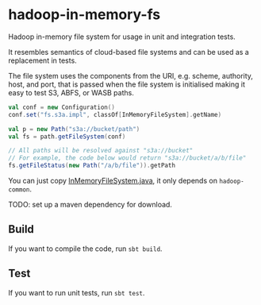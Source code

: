 # hadoop-in-memory-fs

Hadoop in-memory file system for usage in unit and integration tests.

It resembles semantics of cloud-based file systems and can be used as a replacement in tests.

The
file system uses the components from the URI, e.g. scheme, authority, host, and port,
that is passed when the file system is initialised making it easy to test S3, ABFS, or WASB paths.

```scala
val conf = new Configuration()
conf.set("fs.s3a.impl", classOf[InMemoryFileSystem].getName)

val p = new Path("s3a://bucket/path")
val fs = path.getFileSystem(conf)

// All paths will be resolved against "s3a://bucket"
// For example, the code below would return "s3a://bucket/a/b/file"
fs.getFileStatus(new Path("/a/b/file")).getPath
```

You can just copy [InMemoryFileSystem.java](./src/main/java/com/github/sadikovi/InMemoryFileSystem.java),
it only depends on `hadoop-common`.

TODO: set up a maven dependency for download.

## Build
If you want to compile the code, run `sbt build`.

## Test
If you want to run unit tests, run `sbt test`.
